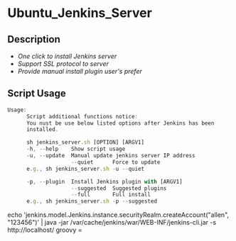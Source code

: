 # Ubuntu_Jenkins_Server

## Description
* *One click to install Jenkins server*
* *Support SSL protocol to server*
* *Provide manual install plugin user's prefer*

## Script Usage

```javascript
Usage:
      Script additional functions notice:
      You nust be use below listed options after Jenkins has been
      installed.

      sh jenkins_server.sh [OPTION] [ARGV1]
      -h, --help    Show script usage
      -u, --update  Manual update jenkins server IP address
                    --quiet      Force to update
      e.g., sh jenkins_server.sh -u --quiet

      -p, --plugin  Install Jenkins plugin with [ARGV1]
                    --suggested  Suggested plugins
                    --full       Full install
      e.g., sh jenkins_server.sh -p --suggested
```
echo 'jenkins.model.Jenkins.instance.securityRealm.createAccount("allen", "123456")' | java -jar /var/cache/jenkins/war/WEB-INF/jenkins-cli.jar -s http://localhost/ groovy =

